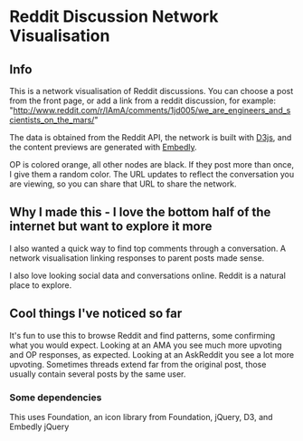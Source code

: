 # Reddit Discussion Network Visualisation
## Info
This is a network visualisation of Reddit discussions.  You can choose a post
from the front page, or add a link from a reddit discussion, for example:
"http://www.reddit.com/r/IAmA/comments/1jd005/we_are_engineers_and_scientists_on_the_mars/"

The data is obtained from the Reddit API, the network is built with
[D3js](http://d3js.org/), and
the content previews are generated with
[Embedly](https://github.com/embedly/embedly-jquery).

OP is colored orange, all other nodes are black. If they post more than once, I
give them a random color.  The URL updates to reflect the conversation you are
viewing, so you can share that URL to share the network.


## Why I made this - I love the bottom half of the internet but want to explore it more
I also wanted a quick way to find top comments
through a conversation.  A network visualisation linking responses to parent
posts made sense.

I also love looking social data and conversations online. Reddit is a natural
place to explore.

## Cool things I've noticed so far
It's fun to use this to browse Reddit and find patterns, some confirming what
you would expect.  Looking at an AMA you see much more upvoting and OP responses, as expected.
Looking at an AskReddit you see a lot more upvoting.  Sometimes threads extend
far from the original post, those usually contain several posts by the same
user.

### Some dependencies
This uses Foundation, an icon library from Foundation, jQuery, D3, and Embedly jQuery
